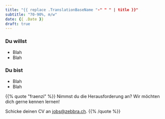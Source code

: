 ```yaml
---
title: "{{ replace .TranslationBaseName "-" " " | title }}"
subtitle: "70-90%, m/w"
date: {{ .Date }}
draft: true
---
```


### Du willst

* Blah
* Blah

### Du bist

* Blah
* Blah

{{% quote "fraenzi" %}}
  Nimmst du die Herausforderung an? Wir möchten dich gerne kennen lernen!

  Schicke deinen CV an [jobs@zebbra.ch](mailto:jobs@zebbra.ch).
{{% /quote %}}
